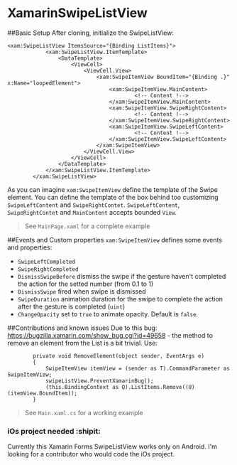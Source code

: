 # XamarinSwipeListView
##Basic Setup
After cloning, initialize the SwipeListView:
```
<xam:SwipeListView ItemsSource="{Binding ListItems}">
			<xam:SwipeListView.ItemTemplate>
				<DataTemplate>
					<ViewCell>
						<ViewCell.View>
							<xam:SwipeItemView BoundItem="{Binding .}" x:Name="loopedElement">
								<xam:SwipeItemView.MainContent>
										<!-- Content !-->
								</xam:SwipeItemView.MainContent>
								<xam:SwipeItemView.SwipeRightContent>
										<!-- Content !-->
								</xam:SwipeItemView.SwipeRightContent>
								<xam:SwipeItemView.SwipeLeftContent>
										<!-- Content !-->
								</xam:SwipeItemView.SwipeLeftContent>
							</xam:SwipeItemView>
						</ViewCell.View>
					</ViewCell>
				</DataTemplate>
			</xam:SwipeListView.ItemTemplate>
		</xam:SwipeListView>
```
As you can imagine `xam:SwipeItemView` define the template of the Swipe element. You can define the template of the box behind too customizing `SwipeLeftContent` and `SwipeRightContet`.
`SwipeLeftContent`, `SwipeRightContet` and `MainContent` accepts bounded `View`.
> See `MainPage.xaml` for a complete example

##Events and Custom properties
`xam:SwipeItemView` defines some events and properties:
- `SwipeLeftCompleted`
- `SwipeRightCompleted`
- `DismissSwipeBefore` dismiss the swipe if the gesture haven't completed the action for the setted number (from 0.1 to 1)
- `DismissSwipe` fired when swipe is dismissed
- `SwipeDuration` animation duration for the swipe to complete the action after the gesture is completed (`uint`)
- `ChangeOpacity` set to `true` to animate opacity. Default is `false`.

##Contributions and known issues
Due to this bug: https://bugzilla.xamarin.com/show_bug.cgi?id=49658 - the method to remove an element from the List is a bit trivial. Use:
```
		private void RemoveElement(object sender, EventArgs e)
		{
			SwipeItemView itemView = (sender as T).CommandParameter as SwipeItemView;
			swipeListView.PreventXamarinBug();
			(this.BindingContext as Q).ListItems.Remove((U)(itemView.BoundItem));
		}
```
>See `Main.xaml.cs` for a working example

### iOs project needed :shipit:
Currently this Xamarin Forms SwipeListView works only on Android. I'm looking for a contributor who would code the iOs project.
